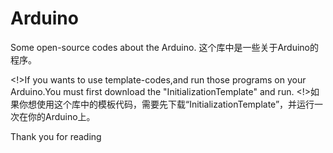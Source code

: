 # Arduino
Some open-source codes about the Arduino.
这个库中是一些关于Arduino的程序。

<!>If you wants to use template-codes,and run those programs on your Arduino.You must first download the "InitializationTemplate" and run.
<!>如果你想使用这个库中的模板代码，需要先下载“InitializationTemplate”，并运行一次在你的Arduino上。


Thank you for reading
